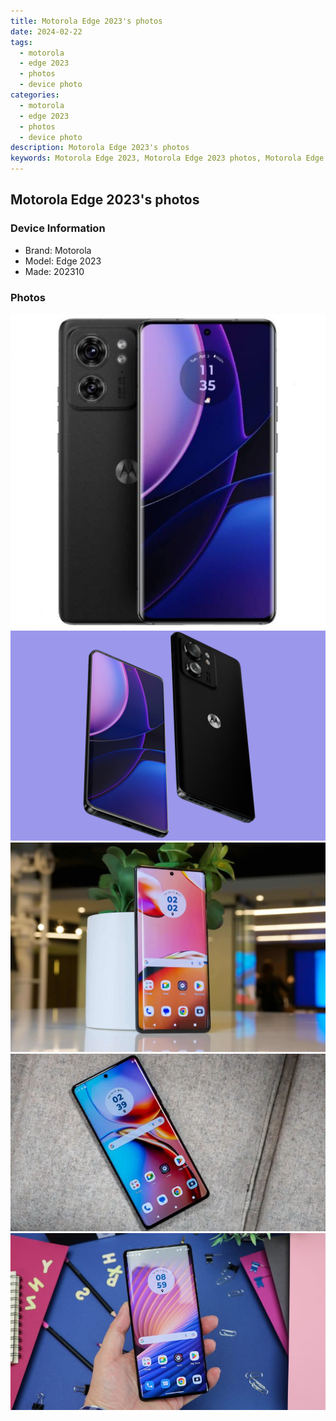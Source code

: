 ```yaml
---
title: Motorola Edge 2023's photos
date: 2024-02-22
tags: 
  - motorola
  - edge 2023
  - photos
  - device photo
categories: 
  - motorola
  - edge 2023
  - photos
  - device photo
description: Motorola Edge 2023's photos
keywords: Motorola Edge 2023, Motorola Edge 2023 photos, Motorola Edge 2023 device photo
---
```


## Motorola Edge 2023's photos

### Device Information

- Brand: Motorola
- Model: Edge 2023
- Made: 202310

### Photos

![/images/best-assets/devices/motorola/motorola-edge-2023/1.jpg](/images/best-assets/devices/motorola/motorola-edge-2023/1.jpg)
![/images/best-assets/devices/motorola/motorola-edge-2023/2.jpg](/images/best-assets/devices/motorola/motorola-edge-2023/2.jpg)
![/images/best-assets/devices/motorola/motorola-edge-2023/3.jpg](/images/best-assets/devices/motorola/motorola-edge-2023/3.jpg)
![/images/best-assets/devices/motorola/motorola-edge-2023/4.jpg](/images/best-assets/devices/motorola/motorola-edge-2023/4.jpg)
![/images/best-assets/devices/motorola/motorola-edge-2023/5.jpg](/images/best-assets/devices/motorola/motorola-edge-2023/5.jpg)
